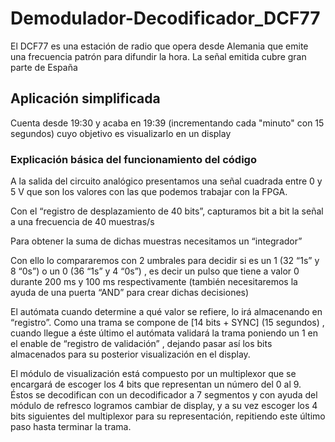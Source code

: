 # Demodulador-Decodificador_DCF77

El DCF77 es una estación de radio que opera desde Alemania que emite una frecuencia patrón para difundir la hora. La señal emitida cubre gran parte de España

## Aplicación simplificada

Cuenta desde 19:30 y acaba en 19:39 (incrementando cada "minuto" con 15 segundos) cuyo objetivo es visualizarlo en un display

### Explicación básica del funcionamiento del código
  A la salida del circuito analógico presentamos una señal cuadrada entre 0 y 5 V que son los valores con las que podemos trabajar con la FPGA. 
  
  Con el “registro de desplazamiento de 40 bits”, capturamos bit a bit la señal a una frecuencia de 40 muestras/s  
  
  Para obtener la suma de dichas muestras necesitamos un “integrador” 
  
  Con ello lo compararemos con 2 umbrales para decidir si es un 1 (32 “1s” y 8 “0s”) o un 0 (36 “1s” y 4 “0s”) , es decir un pulso que tiene a valor 0 durante 200 ms y 100 ms respectivamente (también necesitaremos la ayuda de una puerta “AND” para crear dichas decisiones) 
 
 El autómata cuando determine a qué valor se refiere, lo irá almacenando en “registro”. Como una trama se compone de [14 bits + SYNC] (15 segundos) , cuando llegue a éste último el autómata validará la trama poniendo un 1 en el enable de “registro de validación” , dejando pasar así los bits almacenados para su posterior visualización en el display. 
 
 El módulo de visualización está compuesto por un multiplexor que se encargará de escoger los 4 bits que representan un número del 0 al 9. Éstos se decodifican con un decodificador a 7 segmentos y con ayuda del módulo de refresco logramos cambiar de display, y a su vez escoger los 4 bits siguientes del multiplexor para su representación, repitiendo este último paso hasta terminar la trama.
